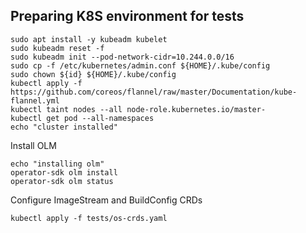 ## Preparing K8S environment for tests

```
sudo apt install -y kubeadm kubelet
sudo kubeadm reset -f
sudo kubeadm init --pod-network-cidr=10.244.0.0/16
sudo cp -f /etc/kubernetes/admin.conf ${HOME}/.kube/config
sudo chown ${id} ${HOME}/.kube/config
kubectl apply -f https://github.com/coreos/flannel/raw/master/Documentation/kube-flannel.yml
kubectl taint nodes --all node-role.kubernetes.io/master-
kubectl get pod --all-namespaces
echo "cluster installed"
```

Install OLM
```
echo "installing olm"
operator-sdk olm install
operator-sdk olm status
```

Configure ImageStream and BuildConfig CRDs
```
kubectl apply -f tests/os-crds.yaml
```

